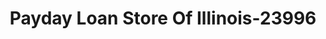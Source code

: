 ---
f_zip-code: 35020
f_state-code: AL
title: Payday Loan Store Of Illinois-23996
f_phone: 205-426-1511
f_city-only: Bessemer
f_address: 1001 9Th Ave N Bessemer
f_location-unique-id: '23996'
slug: payday-loan-store-of-illinois-23996
updated-on: '2024-05-30T13:46:58.046Z'
created-on: '2024-05-30T13:36:59.803Z'
published-on: '2024-05-30T13:54:32.469Z'
f_city-state: cms/city/bessemer-al.md
f_company: cms/company/payday-loan-store-of-illinois.md
f_state: cms/state/alabama.md
layout: '[payday-loan].html'
tags: payday-loan
---